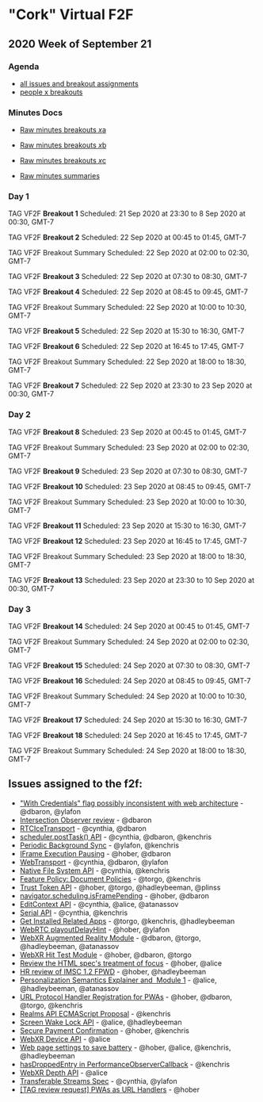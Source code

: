 # "Cork" Virtual F2F
## 2020 Week of September 21

### Agenda

* [all issues and breakout assignments](cork_issues.html)
* [people x breakouts](cork_person_x_breakout.html)

### Minutes Docs

* [Raw minutes breakouts *x*a](https://cryptpad.w3ctag.org/code/#/2/code/view/lPN89IsMD-cFiOPyB59zMAJ1oVgvCmbfdstcaE+GUKE/)

* [Raw minutes breakouts *x*b](https://cryptpad.w3ctag.org/code/#/2/code/view/AxkDPcnXvN93yRYLWSladIiltm58Q9k1mUXq2GyLj3E/)

* [Raw minutes breakouts *x*c](https://cryptpad.w3ctag.org/code/#/2/code/view/HVTxef37-2l8ezmiBLoTTCCaSFIF3SdVNA0UR-ddDUg/)

* [Raw minutes summaries](https://cryptpad.w3ctag.org/code/#/2/code/view/3uSE3e8XyxMKmpPuM22nM3nwf0HYTgtAyLu90l1MTUM/)

### Day 1

TAG VF2F **Breakout 1** Scheduled: 21 Sep 2020 at 23:30 to 8 Sep 2020 at 00:30, GMT-7

TAG VF2F **Breakout 2** Scheduled: 22 Sep 2020 at 00:45 to 01:45, GMT-7

TAG VF2F Breakout Summary Scheduled: 22 Sep 2020 at 02:00 to 02:30, GMT-7

TAG VF2F **Breakout 3** Scheduled: 22 Sep 2020 at 07:30 to 08:30, GMT-7

TAG VF2F **Breakout 4** Scheduled: 22 Sep 2020 at 08:45 to 09:45, GMT-7

TAG VF2F Breakout Summary Scheduled: 22 Sep 2020 at 10:00 to 10:30, GMT-7

TAG VF2F **Breakout 5** Scheduled: 22 Sep 2020 at 15:30 to 16:30, GMT-7

TAG VF2F **Breakout 6** Scheduled: 22 Sep 2020 at 16:45 to 17:45, GMT-7

TAG VF2F Breakout Summary Scheduled: 22 Sep 2020 at 18:00 to 18:30, GMT-7

TAG VF2F **Breakout 7** Scheduled: 22 Sep 2020 at 23:30 to 23 Sep 2020 at 00:30, GMT-7

### Day 2

TAG VF2F **Breakout 8** Scheduled: 23 Sep 2020 at 00:45 to 01:45, GMT-7

TAG VF2F Breakout Summary Scheduled: 23 Sep 2020 at 02:00 to 02:30, GMT-7

TAG VF2F **Breakout 9** Scheduled: 23 Sep 2020 at 07:30 to 08:30, GMT-7

TAG VF2F **Breakout 10** Scheduled: 23 Sep 2020 at 08:45 to 09:45, GMT-7

TAG VF2F Breakout Summary Scheduled: 23 Sep 2020 at 10:00 to 10:30, GMT-7

TAG VF2F **Breakout 11** Scheduled: 23 Sep 2020 at 15:30 to 16:30, GMT-7

TAG VF2F **Breakout 12** Scheduled: 23 Sep 2020 at 16:45 to 17:45, GMT-7

TAG VF2F Breakout Summary Scheduled: 23 Sep 2020 at 18:00 to 18:30, GMT-7

TAG VF2F **Breakout 13** Scheduled: 23 Sep 2020 at 23:30 to 10 Sep 2020 at 00:30, GMT-7

### Day 3

TAG VF2F **Breakout 14** Scheduled: 24 Sep 2020 at 00:45 to 01:45, GMT-7

TAG VF2F Breakout Summary Scheduled: 24 Sep 2020 at 02:00 to 02:30, GMT-7

TAG VF2F **Breakout 15** Scheduled: 24 Sep 2020 at 07:30 to 08:30, GMT-7

TAG VF2F **Breakout 16** Scheduled: 24 Sep 2020 at 08:45 to 09:45, GMT-7

TAG VF2F Breakout Summary Scheduled: 24 Sep 2020 at 10:00 to 10:30, GMT-7

TAG VF2F **Breakout 17** Scheduled: 24 Sep 2020 at 15:30 to 16:30, GMT-7

TAG VF2F **Breakout 18** Scheduled: 24 Sep 2020 at 16:45 to 17:45, GMT-7

TAG VF2F Breakout Summary Scheduled: 24 Sep 2020 at 18:00 to 18:30, GMT-7

## Issues assigned to the f2f:
* ["With Credentials" flag possibly inconsistent with web architecture](https://github.com/w3ctag/design-reviews/issues/76) - @dbaron, @ylafon
* [Intersection Observer review](https://github.com/w3ctag/design-reviews/issues/197) - @dbaron
* [RTCIceTransport](https://github.com/w3ctag/design-reviews/issues/304) - @cynthia, @dbaron
* [scheduler.postTask() API](https://github.com/w3ctag/design-reviews/issues/338) - @cynthia, @dbaron, @kenchris
* [Periodic Background Sync](https://github.com/w3ctag/design-reviews/issues/367) - @ylafon, @kenchris
* [IFrame Execution Pausing](https://github.com/w3ctag/design-reviews/issues/369) - @hober, @dbaron
* [WebTransport](https://github.com/w3ctag/design-reviews/issues/389) - @cynthia, @dbaron, @ylafon
* [Native File System API](https://github.com/w3ctag/design-reviews/issues/390) - @cynthia, @kenchris
* [Feature Policy: Document Policies](https://github.com/w3ctag/design-reviews/issues/408) - @torgo, @kenchris
* [Trust Token API](https://github.com/w3ctag/design-reviews/issues/414) - @hober, @torgo, @hadleybeeman, @plinss
* [navigator.scheduling.isFramePending](https://github.com/w3ctag/design-reviews/issues/415) - @hober, @dbaron
* [EditContext API](https://github.com/w3ctag/design-reviews/issues/416) - @cynthia, @alice, @atanassov
* [Serial API](https://github.com/w3ctag/design-reviews/issues/431) - @cynthia, @kenchris
* [Get Installed Related Apps](https://github.com/w3ctag/design-reviews/issues/436) - @torgo, @kenchris, @hadleybeeman
* [WebRTC playoutDelayHint](https://github.com/w3ctag/design-reviews/issues/441) - @hober, @ylafon
* [WebXR Augmented Reality Module](https://github.com/w3ctag/design-reviews/issues/462) - @dbaron, @torgo, @hadleybeeman, @atanassov
* [WebXR Hit Test Module](https://github.com/w3ctag/design-reviews/issues/463) - @hober, @dbaron, @torgo
* [Review the HTML spec's treatment of focus](https://github.com/w3ctag/design-reviews/issues/468) - @hober, @alice
* [HR review of IMSC 1.2 FPWD](https://github.com/w3ctag/design-reviews/issues/474) - @hober, @hadleybeeman
* [Personalization Semantics Explainer and  Module 1](https://github.com/w3ctag/design-reviews/issues/476) - @alice, @hadleybeeman, @atanassov
* [URL Protocol Handler Registration for PWAs](https://github.com/w3ctag/design-reviews/issues/482) - @hober, @dbaron, @torgo, @kenchris
* [Realms API ECMAScript Proposal](https://github.com/w3ctag/design-reviews/issues/542) - @kenchris
* [Screen Wake Lock API](https://github.com/w3ctag/design-reviews/issues/543) - @alice, @hadleybeeman
* [Secure Payment Confirmation](https://github.com/w3ctag/design-reviews/issues/544) - @hober, @kenchris
* [WebXR Device API](https://github.com/w3ctag/design-reviews/issues/545) - @alice
* [Web page settings to save battery](https://github.com/w3ctag/design-reviews/issues/546) - @hober, @alice, @kenchris, @hadleybeeman
* [hasDroppedEntry in PerformanceObserverCallback](https://github.com/w3ctag/design-reviews/issues/547) - @kenchris
* [WebXR Depth API](https://github.com/w3ctag/design-reviews/issues/550) - @alice
* [Transferable Streams Spec](https://github.com/w3ctag/design-reviews/issues/551) - @cynthia, @ylafon
* [[TAG review request] PWAs as URL Handlers](https://github.com/w3ctag/design-reviews/issues/552) - @hober
